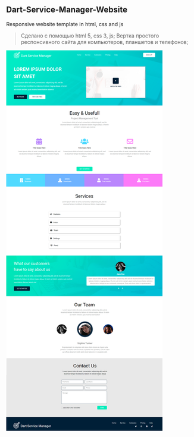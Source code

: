 ## Dart-Service-Manager-Website

Responsive website template in html, css and js

> Сделано с помощью html 5, css 3, js;
> Вертка простого респонсивного сайта для компьютеров, планшетов и телефонов;


![alt text](img/main-full.png "Full page of project")
